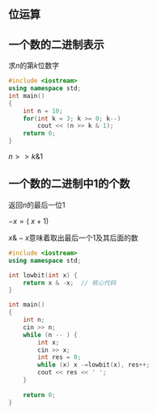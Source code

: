## 位运算

## 一个数的二进制表示

求$n$的第$k$位数字

```cpp
#include <iostream>
using namespace std;
int main()
{
    int n = 10;
    for(int k = 3; k >= 0; k--)
        cout << (n >> k & 1);
	return 0;
}
```

$n >> k \& 1$

## 一个数的二进制中1的个数

返回$n$的最后一位1

$-x=(\text{~}x + 1)$

$x \text{&} -x$意味着取出最后一个1及其后面的数

```cpp
#include <iostream>
using namespace std;

int lowbit(int x) {
    return x & -x;  // 核心代码
}

int main()
{
    int n;
    cin >> n;
    while (n -- ) {
        int x;
        cin >> x;
        int res = 0;
        while (x) x -=lowbit(x), res++;
        cout << res << ' ';
    }
    
    return 0;
}
```

